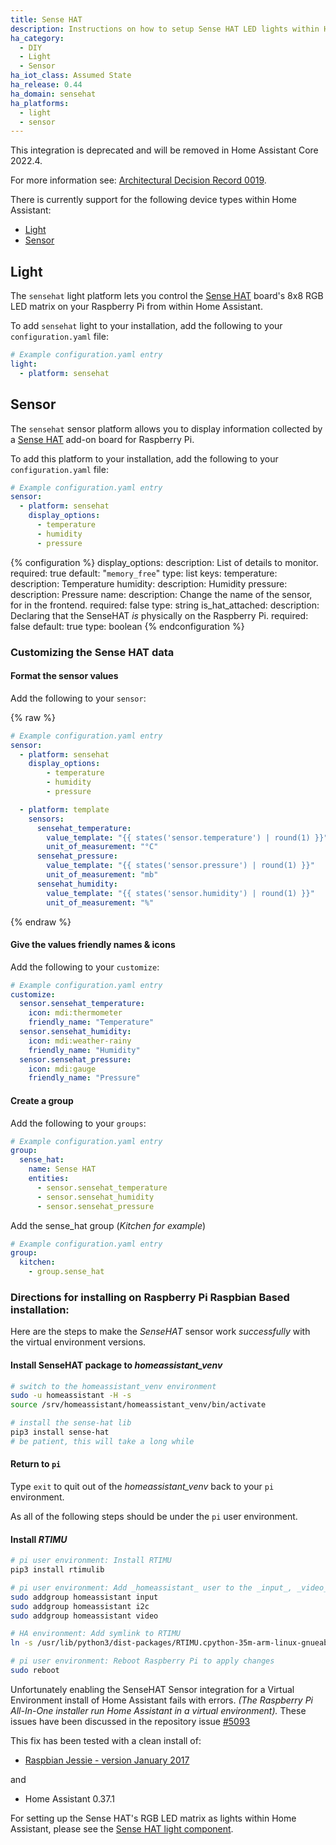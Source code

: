 ```yaml
---
title: Sense HAT
description: Instructions on how to setup Sense HAT LED lights within Home Assistant.
ha_category:
  - DIY
  - Light
  - Sensor
ha_iot_class: Assumed State
ha_release: 0.44
ha_domain: sensehat
ha_platforms:
  - light
  - sensor
---
```


<div class='note warning'>

This integration is deprecated and will be removed in Home Assistant Core 2022.4.

For more information see: [Architectural Decision Record 0019](https://github.com/home-assistant/architecture/blob/master/adr/0019-GPIO.md).

</div>

There is currently support for the following device types within Home Assistant:

- [Light](#light)
- [Sensor](#sensor)

## Light

The `sensehat` light platform lets you control the [Sense HAT](https://www.raspberrypi.org/products/sense-hat/) board's 8x8 RGB LED matrix on your Raspberry Pi from within Home Assistant.

To add `sensehat` light to your installation, add the following to your `configuration.yaml` file:

```yaml
# Example configuration.yaml entry
light:
  - platform: sensehat
```

## Sensor

The `sensehat` sensor platform allows you to display information collected by a [Sense HAT](https://www.raspberrypi.org/products/sense-hat/) add-on board for Raspberry Pi.

To add this platform to your installation, add the following to your `configuration.yaml` file:

```yaml
# Example configuration.yaml entry
sensor:
  - platform: sensehat
    display_options:
      - temperature
      - humidity
      - pressure
```

{% configuration %}
display_options:
  description: List of details to monitor.
  required: true
  default: "`memory_free`"
  type: list
  keys:
    temperature:
      description: Temperature
    humidity:
      description: Humidity
    pressure:
      description: Pressure
name:
  description: Change the name of the sensor, for in the frontend.
  required: false
  type: string
is_hat_attached:
  description: Declaring that the SenseHAT _is_ physically on the Raspberry Pi.
  required: false
  default: true
  type: boolean
{% endconfiguration %}

### Customizing the Sense HAT data

#### Format the sensor values

Add the following to your `sensor`:

{% raw %}

```yaml
# Example configuration.yaml entry
sensor:
  - platform: sensehat
    display_options:
        - temperature
        - humidity
        - pressure

  - platform: template
    sensors:
      sensehat_temperature:
        value_template: "{{ states('sensor.temperature') | round(1) }}"
        unit_of_measurement: "°C"
      sensehat_pressure:
        value_template: "{{ states('sensor.pressure') | round(1) }}"
        unit_of_measurement: "mb"
      sensehat_humidity:
        value_template: "{{ states('sensor.humidity') | round(1) }}"
        unit_of_measurement: "%"
```

{% endraw %}

#### Give the values friendly names & icons

Add the following to your `customize`:

```yaml
# Example configuration.yaml entry
customize:
  sensor.sensehat_temperature:
    icon: mdi:thermometer
    friendly_name: "Temperature"
  sensor.sensehat_humidity:
    icon: mdi:weather-rainy
    friendly_name: "Humidity"
  sensor.sensehat_pressure:
    icon: mdi:gauge
    friendly_name: "Pressure"
```

#### Create a group

Add the following to your `groups`:

```yaml
# Example configuration.yaml entry
group:
  sense_hat:
    name: Sense HAT
    entities:
      - sensor.sensehat_temperature
      - sensor.sensehat_humidity
      - sensor.sensehat_pressure
```

Add the sense_hat group (_Kitchen for example_)

```yaml
# Example configuration.yaml entry
group:
  kitchen:
    - group.sense_hat
```

### Directions for installing on Raspberry Pi Raspbian Based installation:

Here are the steps to make the _SenseHAT_ sensor work _successfully_ with the virtual environment versions.

#### Install SenseHAT package to _homeassistant_venv_

```bash
# switch to the homeassistant_venv environment
sudo -u homeassistant -H -s
source /srv/homeassistant/homeassistant_venv/bin/activate

# install the sense-hat lib
pip3 install sense-hat
# be patient, this will take a long while
```

#### Return to `pi`

Type `exit` to quit out of the _homeassistant_venv_ back to your `pi` environment.

As all of the following steps should be under the `pi` user environment.

#### Install _RTIMU_

```bash
# pi user environment: Install RTIMU
pip3 install rtimulib

# pi user environment: Add _homeassistant_ user to the _input_, _video_ and the _i2c_ groups
sudo addgroup homeassistant input
sudo addgroup homeassistant i2c
sudo addgroup homeassistant video

# HA environment: Add symlink to RTIMU
ln -s /usr/lib/python3/dist-packages/RTIMU.cpython-35m-arm-linux-gnueabihf.so /srv/homeassistant/lib/python3.5/site-packages/

# pi user environment: Reboot Raspberry Pi to apply changes
sudo reboot
```

Unfortunately enabling the SenseHAT Sensor integration for a Virtual Environment install of Home Assistant fails with errors.
_(The Raspberry Pi All-In-One installer run Home Assistant in a virtual environment)._
These issues have been discussed in the repository issue [#5093](https://github.com/home-assistant/home-assistant/issues/5093)

This fix has been tested with a clean install of:

* [Raspbian Jessie - version January 2017](https://downloads.raspberrypi.org/raspbian/images/raspbian-2017-01-10/)

and

* Home Assistant 0.37.1

For setting up the Sense HAT's RGB LED matrix as lights within Home Assistant, please see the [Sense HAT light component](#light).

